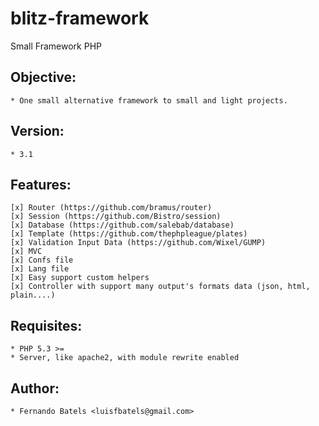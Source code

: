 # blitz-framework

Small Framework PHP

## Objective:
	* One small alternative framework to small and light projects.
	

## Version:
	* 3.1

## Features:
	[x] Router (https://github.com/bramus/router)
	[x] Session (https://github.com/Bistro/session)
	[x] Database (https://github.com/salebab/database)
	[x] Template (https://github.com/thephpleague/plates)
	[x] Validation Input Data (https://github.com/Wixel/GUMP)
	[x] MVC
	[x] Confs file
	[x] Lang file
	[x] Easy support custom helpers
	[x] Controller with support many output's formats data (json, html, plain....)

## Requisites:
	* PHP 5.3 >=
	* Server, like apache2, with module rewrite enabled

## Author:
	* Fernando Batels <luisfbatels@gmail.com>
